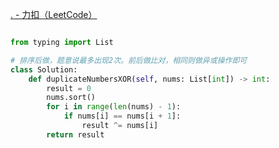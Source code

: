 [. - 力扣（LeetCode）](https://leetcode.cn/problems/find-the-xor-of-numbers-which-appear-twice/description/)



```python

from typing import List

# 排序后做，题意说最多出现2次。前后做比对，相同则做异或操作即可
class Solution:
	def duplicateNumbersXOR(self, nums: List[int]) -> int:
		result = 0
		nums.sort()
		for i in range(len(nums) - 1):
			if nums[i] == nums[i + 1]:
				result ^= nums[i]
		return result

```